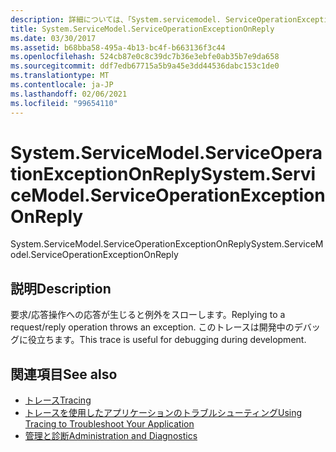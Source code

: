 ```yaml
---
description: 詳細については、「System.servicemodel. ServiceOperationExceptionOnReply」を参照してください。
title: System.ServiceModel.ServiceOperationExceptionOnReply
ms.date: 03/30/2017
ms.assetid: b68bba58-495a-4b13-bc4f-b663136f3c44
ms.openlocfilehash: 524cb87e0c8c39dc7b36e3ebfe0ab35b7e9da658
ms.sourcegitcommit: ddf7edb67715a5b9a45e3dd44536dabc153c1de0
ms.translationtype: MT
ms.contentlocale: ja-JP
ms.lasthandoff: 02/06/2021
ms.locfileid: "99654110"
---
```

# <a name="systemservicemodelserviceoperationexceptiononreply"></a><span data-ttu-id="41bb4-103">System.ServiceModel.ServiceOperationExceptionOnReply</span><span class="sxs-lookup"><span data-stu-id="41bb4-103">System.ServiceModel.ServiceOperationExceptionOnReply</span></span>

<span data-ttu-id="41bb4-104">System.ServiceModel.ServiceOperationExceptionOnReply</span><span class="sxs-lookup"><span data-stu-id="41bb4-104">System.ServiceModel.ServiceOperationExceptionOnReply</span></span>  
  
## <a name="description"></a><span data-ttu-id="41bb4-105">説明</span><span class="sxs-lookup"><span data-stu-id="41bb4-105">Description</span></span>  

 <span data-ttu-id="41bb4-106">要求/応答操作への応答が生じると例外をスローします。</span><span class="sxs-lookup"><span data-stu-id="41bb4-106">Replying to a request/reply operation throws an exception.</span></span> <span data-ttu-id="41bb4-107">このトレースは開発中のデバッグに役立ちます。</span><span class="sxs-lookup"><span data-stu-id="41bb4-107">This trace is useful for debugging during development.</span></span>  
  
## <a name="see-also"></a><span data-ttu-id="41bb4-108">関連項目</span><span class="sxs-lookup"><span data-stu-id="41bb4-108">See also</span></span>

- [<span data-ttu-id="41bb4-109">トレース</span><span class="sxs-lookup"><span data-stu-id="41bb4-109">Tracing</span></span>](index.md)
- [<span data-ttu-id="41bb4-110">トレースを使用したアプリケーションのトラブルシューティング</span><span class="sxs-lookup"><span data-stu-id="41bb4-110">Using Tracing to Troubleshoot Your Application</span></span>](using-tracing-to-troubleshoot-your-application.md)
- [<span data-ttu-id="41bb4-111">管理と診断</span><span class="sxs-lookup"><span data-stu-id="41bb4-111">Administration and Diagnostics</span></span>](../index.md)
